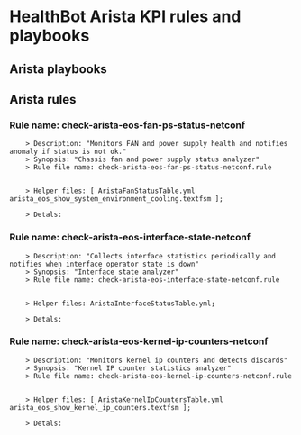 # HealthBot Arista KPI rules and playbooks

## Arista playbooks

## Arista rules

### Rule name: check-arista-eos-fan-ps-status-netconf 
		> Description: "Monitors FAN and power supply health and notifies anomaly if status is not ok."
		> Synopsis: "Chassis fan and power supply status analyzer"
		> Rule file name: check-arista-eos-fan-ps-status-netconf.rule


		> Helper files: [ AristaFanStatusTable.yml arista_eos_show_system_environment_cooling.textfsm ];

		> Detals:
### Rule name: check-arista-eos-interface-state-netconf 
		> Description: "Collects interface statistics periodically and notifies when interface operator state is down"
		> Synopsis: "Interface state analyzer"
		> Rule file name: check-arista-eos-interface-state-netconf.rule


		> Helper files: AristaInterfaceStatusTable.yml;

		> Detals:
### Rule name: check-arista-eos-kernel-ip-counters-netconf 
		> Description: "Monitors kernel ip counters and detects discards"
		> Synopsis: "Kernel IP counter statistics analyzer"
		> Rule file name: check-arista-eos-kernel-ip-counters-netconf.rule


		> Helper files: [ AristaKernelIpCountersTable.yml arista_eos_show_kernel_ip_counters.textfsm ];

		> Detals:

